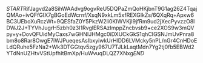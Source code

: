 $START$RifJagvd2a8SihWAAdvg9ogvReU5DQPaZmQoHKjbnT9G1ag26Z4TqajQMAo+ivQFfGIX7gBGoEdWcrnf/XsqN9xkLm5xfREXGIkZs/6QXqRq+Apxw6BC3UEboXuRczWt+9QESfaZ0Y5PkzW2li0KIWVKjI9jfRm9ud2jXecPyvzzO8lDWJ2J+TYVhJugrH5zbh0z3I1RvglERSAzImppZncbvsb9+ce2XOS9w3mQVpy+y+DovQFUidMyCaxs7wGHNIJHMgc0iDXUCkGkS1qhCIGSNJmUvPnra8bm8o8Rar8OwgE7iWJPueqesAsIbxyiwkUrHlDD6LVMcky5nPL/nGr4CnHDoELdQRuhe5FzNa2+Wk3DTGGtqv5zgy967U7TJLkLaqtMdn7Yg2tj0fb5EBWd2YTdNnUZHtvVStUpfhItBmXp/HuWvuqDLQZ7XNxg$END$